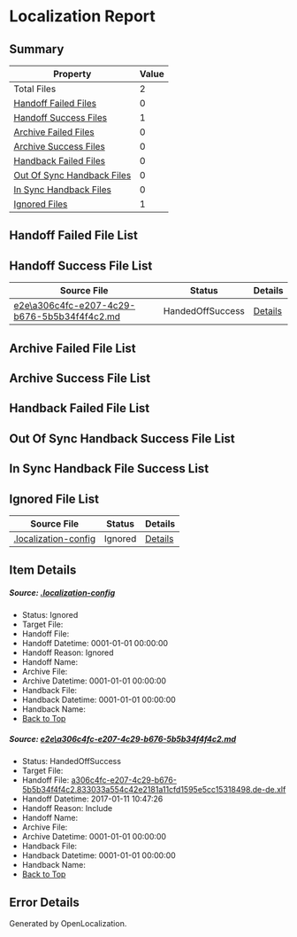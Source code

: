# <a name='report-top'></a> Localization Report

## Summary
 Property | Value 
 -------- | ----- 
 Total Files | 2
[ Handoff Failed Files ](#handoff-failed-list)| 0
[ Handoff Success Files ](#handoff-success-list)| 1
[ Archive Failed Files ](#archive-failed-list)| 0
[ Archive Success Files ](#archive-success-list)| 0
[ Handback Failed Files ](#handback-failed-list)| 0
[ Out Of Sync Handback Files ](#outofsync-handback-success-list)| 0
[ In Sync Handback Files ](#insync-handback-success-list)| 0
[ Ignored Files ](#ignored-list)| 1

## <a name='handoff-failed-list'></a> Handoff Failed File List

## <a name='handoff-success-list'></a> Handoff Success File List
 Source File | Status | Details 
 ----------- | ------ | ------- 
 [e2e\a306c4fc-e207-4c29-b676-5b5b34f4f4c2.md](https://github.com/OpenLocalizationTestOrg/ol-test0/blob/3fd61865ea1d7d40bedf2c967a530cfa9d1a46d5/e2e/a306c4fc-e207-4c29-b676-5b5b34f4f4c2.md) | HandedOffSuccess | [Details](#0a0ff068e2bed645420fb423d1ca511fe9d992111)

## <a name='archive-failed-list'></a> Archive Failed File List

## <a name='archive-success-list'></a> Archive Success File List

## <a name='handback-failed-list'></a> Handback Failed File List

## <a name='outofsync-handback-success-list'></a> Out Of Sync Handback Success File List

## <a name='insync-handback-success-list'></a> In Sync Handback File Success List

## <a name='ignored-list'></a> Ignored File List
 Source File | Status | Details 
 ----------- | ------ | ------- 
 [.localization-config](https://github.com/OpenLocalizationTestOrg/ol-test0/blob/3fd61865ea1d7d40bedf2c967a530cfa9d1a46d5/.localization-config) | Ignored | [Details](#cb0632cf59c1387fc1742bfb9fa3c47f87e2e5c90)

## Item Details
##### <a name='cb0632cf59c1387fc1742bfb9fa3c47f87e2e5c90'></a> Source: [.localization-config](https://github.com/OpenLocalizationTestOrg/ol-test0/blob/3fd61865ea1d7d40bedf2c967a530cfa9d1a46d5/.localization-config)
* Status: Ignored
* Target File: 
* Handoff File: 
* Handoff Datetime: 0001-01-01 00:00:00
* Handoff Reason: Ignored
* Handoff Name: 
* Archive File: 
* Archive Datetime: 0001-01-01 00:00:00
* Handback File: 
* Handback Datetime: 0001-01-01 00:00:00
* Handback Name: 
* [Back to Top](#report-top)

##### <a name='0a0ff068e2bed645420fb423d1ca511fe9d992111'></a> Source: [e2e\a306c4fc-e207-4c29-b676-5b5b34f4f4c2.md](https://github.com/OpenLocalizationTestOrg/ol-test0/blob/3fd61865ea1d7d40bedf2c967a530cfa9d1a46d5/e2e/a306c4fc-e207-4c29-b676-5b5b34f4f4c2.md)
* Status: HandedOffSuccess
* Target File: 
* Handoff File: [a306c4fc-e207-4c29-b676-5b5b34f4f4c2.833033a554c42e2181a11cfd1595e5cc15318498.de-de.xlf](https://github.com/OpenLocalizationTestOrg/ol-test0-handoff/blob/0dff3b67d41e55ae12f5fac0c93101ced58a035d/ol-handoff/OpenLocalizationTestOrg/ol-test0-dede/shujia/ht/a306c4fc-e207-4c29-b676-5b5b34f4f4c2.833033a554c42e2181a11cfd1595e5cc15318498.de-de.xlf)
* Handoff Datetime: 2017-01-11 10:47:26
* Handoff Reason: Include
* Handoff Name: 
* Archive File: 
* Archive Datetime: 0001-01-01 00:00:00
* Handback File: 
* Handback Datetime: 0001-01-01 00:00:00
* Handback Name: 
* [Back to Top](#report-top)


## Error Details

Generated by OpenLocalization.
